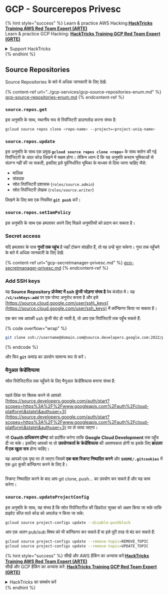 # GCP - Sourcerepos Privesc

{% hint style="success" %}
Learn & practice AWS Hacking:<img src="../../../.gitbook/assets/image (1) (1) (1) (1).png" alt="" data-size="line">[**HackTricks Training AWS Red Team Expert (ARTE)**](https://training.hacktricks.xyz/courses/arte)<img src="../../../.gitbook/assets/image (1) (1) (1) (1).png" alt="" data-size="line">\
Learn & practice GCP Hacking: <img src="../../../.gitbook/assets/image (2) (1).png" alt="" data-size="line">[**HackTricks Training GCP Red Team Expert (GRTE)**<img src="../../../.gitbook/assets/image (2) (1).png" alt="" data-size="line">](https://training.hacktricks.xyz/courses/grte)

<details>

<summary>Support HackTricks</summary>

* Check the [**subscription plans**](https://github.com/sponsors/carlospolop)!
* **Join the** 💬 [**Discord group**](https://discord.gg/hRep4RUj7f) or the [**telegram group**](https://t.me/peass) or **follow** us on **Twitter** 🐦 [**@hacktricks\_live**](https://twitter.com/hacktricks_live)**.**
* **Share hacking tricks by submitting PRs to the** [**HackTricks**](https://github.com/carlospolop/hacktricks) and [**HackTricks Cloud**](https://github.com/carlospolop/hacktricks-cloud) github repos.

</details>
{% endhint %}

## Source Repositories

Source Repositories के बारे में अधिक जानकारी के लिए देखें:

{% content-ref url="../gcp-services/gcp-source-repositories-enum.md" %}
[gcp-source-repositories-enum.md](../gcp-services/gcp-source-repositories-enum.md)
{% endcontent-ref %}

### `source.repos.get`

इस अनुमति के साथ, स्थानीय रूप से रिपॉजिटरी डाउनलोड करना संभव है:
```bash
gcloud source repos clone <repo-name> --project=<project-uniq-name>
```
### `source.repos.update`

इस अनुमति के साथ एक प्रमुख **`gcloud source repos clone <repo>`** के साथ क्लोन की गई रिपॉजिटरी के अंदर कोड लिखने में सक्षम होगा। लेकिन ध्यान दें कि यह अनुमति कस्टम भूमिकाओं से संलग्न नहीं की जा सकती, इसलिए इसे पूर्वनिर्धारित भूमिका के माध्यम से दिया जाना चाहिए जैसे:

* मालिक
* संपादक
* स्रोत रिपॉजिटरी प्रशासक (`roles/source.admin`)
* स्रोत रिपॉजिटरी लेखक (`roles/source.writer`)

लिखने के लिए बस एक नियमित **`git push`** करें।

### `source.repos.setIamPolicy`

इस अनुमति के साथ एक हमलावर अपने लिए पिछले अनुमतियों को प्रदान कर सकता है।

### Secret access

यदि हमलावर के पास **गुप्तों तक पहुंच** है जहाँ टोकन संग्रहीत हैं, तो वह उन्हें चुरा सकेगा। गुप्त तक पहुँचने के बारे में अधिक जानकारी के लिए देखें:

{% content-ref url="gcp-secretmanager-privesc.md" %}
[gcp-secretmanager-privesc.md](gcp-secretmanager-privesc.md)
{% endcontent-ref %}

### Add SSH keys

यह **Source Repository प्रोजेक्ट में ssh कुंजी जोड़ना संभव है** वेब कंसोल में। यह **`/v1/sshKeys:add`** पर एक पोस्ट अनुरोध करता है और इसे [https://source.cloud.google.com/user/ssh\_keys](https://source.cloud.google.com/user/ssh_keys) में कॉन्फ़िगर किया जा सकता है।

एक बार जब आपकी ssh कुंजी सेट हो जाती है, तो आप एक रिपॉजिटरी तक पहुँच सकते हैं:

{% code overflow="wrap" %}
```bash
git clone ssh://username@domain.com@source.developers.google.com:2022/p/<proj-name>/r/<repo-name>
```
{% endcode %}

और फिर **`git`** कमांड का उपयोग सामान्य रूप से करें।

### मैनुअल क्रेडेंशियल्स

स्रोत रिपोजिटरीज़ तक पहुँचने के लिए मैनुअल क्रेडेंशियल्स बनाना संभव है:

<figure><img src="../../../.gitbook/assets/image (324).png" alt=""><figcaption></figcaption></figure>

पहले लिंक पर क्लिक करने से आपको [https://source.developers.google.com/auth/start?scopes=https%3A%2F%2Fwww.googleapis.com%2Fauth%2Fcloud-platform\&state\&authuser=3](https://source.developers.google.com/auth/start?scopes=https%3A%2F%2Fwww.googleapis.com%2Fauth%2Fcloud-platform\&state\&authuser=3) पर ले जाया जाएगा।

जो **Oauth प्राधिकरण प्रॉम्प्ट** को प्रदर्शित करेगा ताकि **Google Cloud Development** तक पहुँच दी जा सके। इसलिए आपको या तो **उपयोगकर्ता के क्रेडेंशियल्स** की आवश्यकता होगी या इसके लिए **ब्राउज़र में एक खुला सत्र** होना चाहिए।

यह आपको एक पृष्ठ पर ले जाएगा जिसमें **एक बाश स्क्रिप्ट निष्पादित करने** और **`$HOME/.gitcookies`** में एक git कुकी कॉन्फ़िगर करने के लिए है।

<figure><img src="../../../.gitbook/assets/image (323).png" alt=""><figcaption></figcaption></figure>

स्क्रिप्ट निष्पादित करने के बाद आप git clone, push... का उपयोग कर सकते हैं और यह काम करेगा।

### `source.repos.updateProjectConfig`

इस अनुमति के साथ, यह संभव है कि स्रोत रिपोजिटरीज़ की डिफ़ॉल्ट सुरक्षा को अक्षम किया जा सके ताकि प्राइवेट कीज़ वाले कोड को अपलोड न किया जा सके:
```bash
gcloud source project-configs update --disable-pushblock
```
आप एक अलग pub/sub विषय को भी कॉन्फ़िगर कर सकते हैं या इसे पूरी तरह से बंद कर सकते हैं:
```bash
gcloud source project-configs update --remove-topic=REMOVE_TOPIC
gcloud source project-configs update --remove-topic=UPDATE_TOPIC
```
{% hint style="success" %}
सीखें और AWS हैकिंग का अभ्यास करें:<img src="../../../.gitbook/assets/image (1) (1) (1) (1).png" alt="" data-size="line">[**HackTricks Training AWS Red Team Expert (ARTE)**](https://training.hacktricks.xyz/courses/arte)<img src="../../../.gitbook/assets/image (1) (1) (1) (1).png" alt="" data-size="line">\
सीखें और GCP हैकिंग का अभ्यास करें: <img src="../../../.gitbook/assets/image (2) (1).png" alt="" data-size="line">[**HackTricks Training GCP Red Team Expert (GRTE)**<img src="../../../.gitbook/assets/image (2) (1).png" alt="" data-size="line">](https://training.hacktricks.xyz/courses/grte)

<details>

<summary>HackTricks का समर्थन करें</summary>

* [**सदस्यता योजनाएँ**](https://github.com/sponsors/carlospolop) देखें!
* **हमारे** 💬 [**Discord समूह**](https://discord.gg/hRep4RUj7f) या [**telegram समूह**](https://t.me/peass) में शामिल हों या **हमारे** **Twitter** 🐦 [**@hacktricks\_live**](https://twitter.com/hacktricks_live)** का पालन करें।**
* **हैकिंग ट्रिक्स साझा करें और** [**HackTricks**](https://github.com/carlospolop/hacktricks) और [**HackTricks Cloud**](https://github.com/carlospolop/hacktricks-cloud) गिटहब रिपोजिटरी में PRs सबमिट करें।

</details>
{% endhint %}
